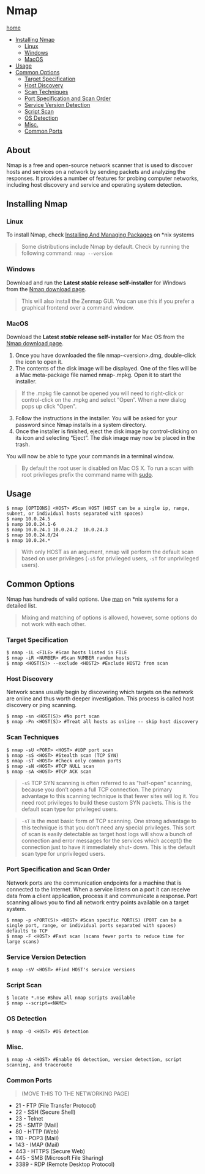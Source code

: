 # Nmap

[home](../README.md)
- [Installing Nmap](#Installing-Nmap)
	- [Linux](#Linux)
	- [Windows](#Windows)
	- [MacOS](#MacOS)
- [Usage](#Usage)
- [Common Options](#Common-Options)
	- [Target Specification](#Target-Specification)
	- [Host Discovery](#Host-Discovery)
	- [Scan Techniques](#Scan-Techniques)
	- [Port Specification and Scan Order](#Port-Specification-and-Scan-Order)
	- [Service Version Detection](#Service-Version-Detection)
	- [Script Scan](#Script-Scan)
	- [OS Detection](#OS-Detection)
	- [Misc.](#Misc.)
	- [Common Ports](#Common-Ports)

## About

Nmap is a free and open-source network scanner that is used to discover hosts and services on a network by sending packets and analyzing the responses. It provides a number of features for probing computer networks, including host discovery and service and operating system detection.

## Installing Nmap

### Linux

To install Nmap, check [Installing And Managing Packages](./command_line_nix.md#Installing-And-Managing-Packages) on *nix systems
>Some distributions include Nmap by default. Check by running the following command: `nmap --version`

### Windows

Download and run the **Latest _stable_ release self-installer** for Windows from the
[Nmap download page](https://nmap.org/download.html).
>This will also install the Zenmap GUI. You can use this if you prefer a graphical frontend over a command window.

### MacOS

Download the **Latest _stable_ release self-installer** for Mac OS from the
[Nmap download page](https://nmap.org/download.html).

1. Once you have downloaded the file nmap-\<version>\.dmg, double-click the icon to open it.
2. The contents of the disk image will be displayed. One of the files will be a Mac meta-package file named nmap-<version>.mpkg. Open it to start the installer.
>If the .mpkg file cannot be opened you will need to right-click or control-click on the .mpkg and select “Open”. When a new dialog pops up click "Open".
3. Follow the instructions in the installer. You will be asked for your password since Nmap installs in a system directory.
4. Once the installer is finished, eject the disk image by control-clicking on its icon and selecting “Eject”. The disk image may now be placed in the trash.

You will now be able to type your commands in a terminal window.
>By default the root user is disabled on Mac OS X. To run a scan with root privileges prefix the command name with [sudo](./command_line_nix.md##General-Commands).

## Usage


```shell
$ nmap [OPTIONS] <HOST> #Scan HOST (HOST can be a single ip, range, subnet, or individual hosts separated with spaces)
$ namp 10.0.24.5
$ namp 10.0.24.1-6
$ namp 10.0.24.1 10.0.24.2  10.0.24.3
$ nmap 10.0.24.0/24
$ nmap 10.0.24.*
```
>With only HOST as an argument, nmap will perform the default scan based on user privileges (`-sS` for privileged users, `-sT` for unprivileged users).

## Common Options

Nmap has hundreds of valid options. Use [man](./command_line_nix.md#I-Need-Help,-Where-Can-I-Go? "man on *nix") on *nix systems for a detailed list. 
>Mixing and matching of options is allowed, however, some options do not work with each other.

### Target Specification

```shell
$ nmap -iL <FILE> #Scan hosts listed in FILE
$ nmap -iR <NUMBER> #Scan NUMBER random hosts
$ nmap <HOST(S)> --exclude <HOST2> #Exclude HOST2 from scan
```

### Host Discovery

Network scans usually begin by discovering which targets on the network are online and thus worth deeper investigation. This process is called host discovery or ping scanning.

```shell
$ nmap -sn <HOST(S)> #No port scan
$ nmap -Pn <HOST(S)> #Treat all hosts as online -- skip host discovery
```

### Scan Techniques

```shell
$ nmap -sU <PORT> <HOST> #UDP port scan
$ nmap -sS <HOST> #Stealth scan (TCP SYN)
$ nmap -sT <HOST> #Check only common ports
$ nmap -sN <HOST> #TCP NULL scan
$ nmap -sA <HOST> #TCP ACK scan
```

>`-sS` TCP SYN scanning is often referred to as "half-open" scanning, because you don’t open a full TCP connection. The primary advantage to this scanning technique is that fewer sites will log it. You need root privileges to build these custom SYN packets. This is the default scan type for privileged users.

>`-sT` is the most basic form of TCP scanning. One strong advantage to this technique is that you don’t need any special privileges. This sort of scan is easily detectable as target host logs will show a bunch of connection and error messages for the services which accept() the connection just to have it immediately shut- down. This is the default scan type for unprivileged users.

### Port Specification and Scan Order

Network ports are the communication endpoints for a machine that is connected to the Internet. When a service listens on a port it can receive data from a client application, process it and communicate a response. Port scanning allows you to find all network entry points available on a target system.

```shell
$ nmap -p <PORT(S)> <HOST> #Scan specific PORT(S) (PORT can be a single port, range, or individual ports separated with spaces) defaults to TCP
$ nmap -F <HOST> #Fast scan (scans fewer ports to reduce time for large scans)
```

### Service Version Detection

```shell
$ nmap -sV <HOST> #Find HOST's service versions
```

### Script Scan

```shell
$ locate *.nse #Show all nmap scripts available
$ nmap --script=<NAME>
```

### OS Detection

```shell
$ nmap -O <HOST> #OS detection
```

### Misc.

```shell
$ nmap -A <HOST> #Enable OS detection, version detection, script scanning, and traceroute
```

### Common Ports
>(MOVE THIS TO THE NETWORKING PAGE)
- 21 - FTP (File Transfer Protocol)
- 22 - SSH (Secure Shell)
- 23 - Telnet
- 25 - SMTP (Mail)
- 80 - HTTP (Web)
- 110 - POP3 (Mail)
- 143 - IMAP (Mail)
- 443 - HTTPS (Secure Web)
- 445 - SMB (Microsoft File Sharing)
- 3389 - RDP (Remote Desktop Protocol)

